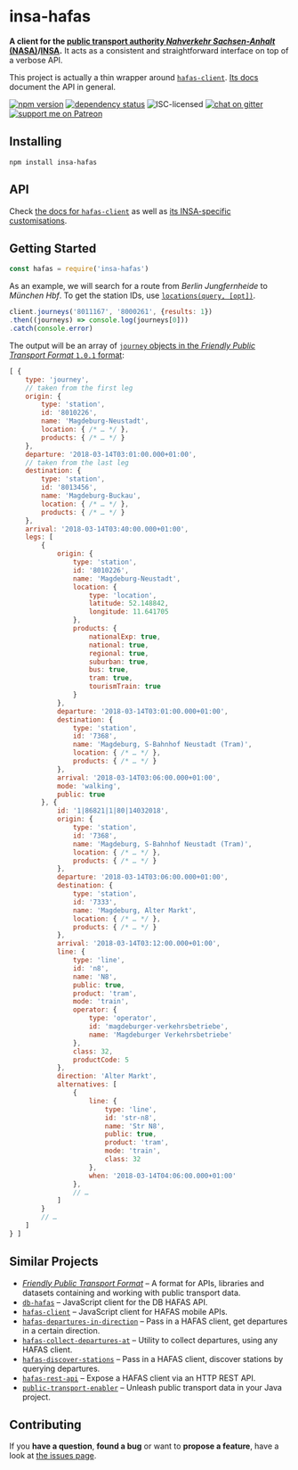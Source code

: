# insa-hafas

**A client for the [public transport authority *Nahverkehr Sachsen-Anhalt* (NASA)](https://de.wikipedia.org/wiki/Nahverkehrsservice_Sachsen-Anhalt)/[INSA](https://insa.de).** It acts as a consistent and straightforward interface on top of a verbose API.

This project is actually a thin wrapper around [`hafas-client`](https://github.com/derhuerst/hafas-client#hafas-client). [Its docs](https://github.com/derhuerst/hafas-client/tree/master/docs) document the API in general.

[![npm version](https://img.shields.io/npm/v/insa-hafas.svg)](https://www.npmjs.com/package/insa-hafas)
[![dependency status](https://img.shields.io/david/derhuerst/insa-hafas.svg)](https://david-dm.org/derhuerst/insa-hafas)
![ISC-licensed](https://img.shields.io/github/license/derhuerst/insa-hafas.svg)
[![chat on gitter](https://badges.gitter.im/derhuerst.svg)](https://gitter.im/derhuerst)
[![support me on Patreon](https://img.shields.io/badge/support%20me-on%20patreon-fa7664.svg)](https://patreon.com/derhuerst)


## Installing

```shell
npm install insa-hafas
```


## API

Check [the docs for `hafas-client`](https://github.com/derhuerst/hafas-client/tree/master/docs) as well as [its INSA-specific customisations](https://github.com/derhuerst/hafas-client/blob/master/p/insa/readme.md).


## Getting Started

```javascript
const hafas = require('insa-hafas')
```

As an example, we will search for a route from *Berlin Jungfernheide* to *München Hbf*. To get the station IDs, use [`locations(query, [opt])`](https://github.com/derhuerst/hafas-client/blob/master/docs/locations.md).

```javascript
client.journeys('8011167', '8000261', {results: 1})
.then((journeys) => console.log(journeys[0]))
.catch(console.error)
```

The output will be an array of [`journey` objects in the *Friendly Public Transport Format* `1.0.1` format](https://github.com/public-transport/friendly-public-transport-format/tree/1.0.1/spec#journey):

```javascript
[ {
	type: 'journey',
	// taken from the first leg
	origin: {
		type: 'station',
		id: '8010226',
		name: 'Magdeburg-Neustadt',
		location: { /* … */ },
		products: { /* … */ }
	},
	departure: '2018-03-14T03:01:00.000+01:00',
	// taken from the last leg
	destination: {
		type: 'station',
		id: '8013456',
		name: 'Magdeburg-Buckau',
		location: { /* … */ },
		products: { /* … */ }
	},
	arrival: '2018-03-14T03:40:00.000+01:00',
	legs: [
		{
			origin: {
				type: 'station',
				id: '8010226',
				name: 'Magdeburg-Neustadt',
				location: {
					type: 'location',
					latitude: 52.148842,
					longitude: 11.641705
				},
				products: {
					nationalExp: true,
					national: true,
					regional: true,
					suburban: true,
					bus: true,
					tram: true,
					tourismTrain: true
				}
			},
			departure: '2018-03-14T03:01:00.000+01:00',
			destination: {
				type: 'station',
				id: '7368',
				name: 'Magdeburg, S-Bahnhof Neustadt (Tram)',
				location: { /* … */ },
				products: { /* … */ }
			},
			arrival: '2018-03-14T03:06:00.000+01:00',
			mode: 'walking',
			public: true
		}, {
			id: '1|86821|1|80|14032018',
			origin: {
				type: 'station',
				id: '7368',
				name: 'Magdeburg, S-Bahnhof Neustadt (Tram)',
				location: { /* … */ },
				products: { /* … */ }
			},
			departure: '2018-03-14T03:06:00.000+01:00',
			destination: {
				type: 'station',
				id: '7333',
				name: 'Magdeburg, Alter Markt',
				location: { /* … */ },
				products: { /* … */ }
			},
			arrival: '2018-03-14T03:12:00.000+01:00',
			line: {
				type: 'line',
				id: 'n8',
				name: 'N8',
				public: true,
				product: 'tram',
				mode: 'train',
				operator: {
					type: 'operator',
					id: 'magdeburger-verkehrsbetriebe',
					name: 'Magdeburger Verkehrsbetriebe'
				},
				class: 32,
				productCode: 5
			},
			direction: 'Alter Markt',
			alternatives: [
				{
					line: {
						type: 'line',
						id: 'str-n8',
						name: 'Str N8',
						public: true,
						product: 'tram',
						mode: 'train',
						class: 32
					},
					when: '2018-03-14T04:06:00.000+01:00'
				},
				// …
			]
		}
		// …
	]
} ]
```


## Similar Projects

- [*Friendly Public Transport Format*](https://github.com/public-transport/friendly-public-transport-format#friendly-public-transport-format-fptf) – A format for APIs, libraries and datasets containing and working with public transport data.
- [`db-hafas`](https://github.com/derhuerst/db-hafas) – JavaScript client for the DB HAFAS API.
- [`hafas-client`](https://github.com/derhuerst/hafas-client) – JavaScript client for HAFAS mobile APIs.
- [`hafas-departures-in-direction`](https://github.com/derhuerst/hafas-departures-in-direction#hafas-departures-in-direction) – Pass in a HAFAS client, get departures in a certain direction.
- [`hafas-collect-departures-at`](https://github.com/derhuerst/hafas-collect-departures-at#hafas-collect-departures-at) – Utility to collect departures, using any HAFAS client.
- [`hafas-discover-stations`](https://github.com/derhuerst/hafas-discover-stations#hafas-discover-stations) – Pass in a HAFAS client, discover stations by querying departures.
- [`hafas-rest-api`](https://github.com/derhuerst/hafas-rest-api#hafas-rest-api) – Expose a HAFAS client via an HTTP REST API.
- [`public-transport-enabler`](https://github.com/schildbach/public-transport-enabler) – Unleash public transport data in your Java project.


## Contributing

If you **have a question**, **found a bug** or want to **propose a feature**, have a look at [the issues page](https://github.com/derhuerst/insa-hafas/issues).
